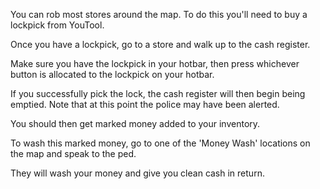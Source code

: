 You can rob most stores around the map. To do this you'll need to buy a lockpick from YouTool.

Once you have a lockpick, go to a store and walk up to the cash register.

Make sure you have the lockpick in your hotbar, then press whichever button is allocated to the lockpick on your hotbar.

If you successfully pick the lock, the cash register will then begin being emptied. Note that at this point the police may have been alerted.

You should then get marked money added to your inventory.

To wash this marked money, go to one of the 'Money Wash' locations on the map and speak to the ped.

They will wash your money and give you clean cash in return.